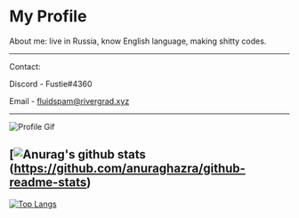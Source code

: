My Profile
===========

About me: live in Russia, know English language, making shitty codes.

------
Contact: 

Discord - Fustie#4360

Email - fluidspam@rivergrad.xyz

------
![Profile Gif](https://media.discordapp.net/attachments/561669288029585413/749217905442422814/cat.gif)

## [![Anurag's github stats](https://github-readme-stats.vercel.app/api?username=Alexandr16&show_icons=true&theme=chartreuse-dark&count_private=true)(https://github.com/anuraghazra/github-readme-stats)

[![Top Langs](https://github-readme-stats.vercel.app/api/top-langs/?username=Alexandr16&layout=compact&theme=chartreuse-dark)](https://github.com/anuraghazra/github-readme-stats)
